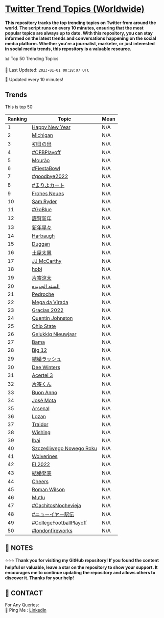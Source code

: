 [Twitter Trend Topics (Worldwide)](https://github.com/ErcinDedeoglu/Twitter-Trend-Topics)
==========

**This repository tracks the top trending topics on Twitter from around the world. 
The script runs on every 10 minutes, ensuring that the most popular topics are always up to date. 
With this repository, you can stay informed on the latest trends and conversations happening on the social media platform. 
Whether you're a journalist, marketer, or just interested in social media trends, this repository is a valuable resource.**


📊 Top 50 Trending Topics

📆 Last Updated: `2023-01-01 00:28:07 UTC`

🔧 Updated every 10 minutes!


## Trends

This is top 50

| Ranking | Topic | Mean |
| ------- | ------------ | ------------ |
| 1 | [Happy New Year](http://twitter.com/search?q=Happy+New+Year) | N/A |
| 2 | [Michigan](http://twitter.com/search?q=Michigan) | N/A |
| 3 | [初日の出](http://twitter.com/search?q=%e5%88%9d%e6%97%a5%e3%81%ae%e5%87%ba) | N/A |
| 4 | [#CFBPlayoff](http://twitter.com/search?q=%23CFBPlayoff) | N/A |
| 5 | [Mourão](http://twitter.com/search?q=Mour%c3%a3o) | N/A |
| 6 | [#FiestaBowl](http://twitter.com/search?q=%23FiestaBowl) | N/A |
| 7 | [#goodbye2022](http://twitter.com/search?q=%23goodbye2022) | N/A |
| 8 | [#まりよカート](http://twitter.com/search?q=%23%e3%81%be%e3%82%8a%e3%82%88%e3%82%ab%e3%83%bc%e3%83%88) | N/A |
| 9 | [Frohes Neues](http://twitter.com/search?q=Frohes+Neues) | N/A |
| 10 | [Sam Ryder](http://twitter.com/search?q=Sam+Ryder) | N/A |
| 11 | [#GoBlue](http://twitter.com/search?q=%23GoBlue) | N/A |
| 12 | [謹賀新年](http://twitter.com/search?q=%e8%ac%b9%e8%b3%80%e6%96%b0%e5%b9%b4) | N/A |
| 13 | [新年早々](http://twitter.com/search?q=%e6%96%b0%e5%b9%b4%e6%97%a9%e3%80%85) | N/A |
| 14 | [Harbaugh](http://twitter.com/search?q=Harbaugh) | N/A |
| 15 | [Duggan](http://twitter.com/search?q=Duggan) | N/A |
| 16 | [土屋太鳳](http://twitter.com/search?q=%e5%9c%9f%e5%b1%8b%e5%a4%aa%e9%b3%b3) | N/A |
| 17 | [JJ McCarthy](http://twitter.com/search?q=JJ+McCarthy) | N/A |
| 18 | [hobi](http://twitter.com/search?q=hobi) | N/A |
| 19 | [片寄涼太](http://twitter.com/search?q=%e7%89%87%e5%af%84%e6%b6%bc%e5%a4%aa) | N/A |
| 20 | [السنه الجديده](http://twitter.com/search?q=%d8%a7%d9%84%d8%b3%d9%86%d9%87+%d8%a7%d9%84%d8%ac%d8%af%d9%8a%d8%af%d9%87) | N/A |
| 21 | [Pedroche](http://twitter.com/search?q=Pedroche) | N/A |
| 22 | [Mega da Virada](http://twitter.com/search?q=Mega+da+Virada) | N/A |
| 23 | [Gracias 2022](http://twitter.com/search?q=Gracias+2022) | N/A |
| 24 | [Quentin Johnston](http://twitter.com/search?q=Quentin+Johnston) | N/A |
| 25 | [Ohio State](http://twitter.com/search?q=Ohio+State) | N/A |
| 26 | [Gelukkig Nieuwjaar](http://twitter.com/search?q=Gelukkig+Nieuwjaar) | N/A |
| 27 | [Bama](http://twitter.com/search?q=Bama) | N/A |
| 28 | [Big 12](http://twitter.com/search?q=Big+12) | N/A |
| 29 | [結婚ラッシュ](http://twitter.com/search?q=%e7%b5%90%e5%a9%9a%e3%83%a9%e3%83%83%e3%82%b7%e3%83%a5) | N/A |
| 30 | [Dee Winters](http://twitter.com/search?q=Dee+Winters) | N/A |
| 31 | [Acertei 3](http://twitter.com/search?q=Acertei+3) | N/A |
| 32 | [片寄くん](http://twitter.com/search?q=%e7%89%87%e5%af%84%e3%81%8f%e3%82%93) | N/A |
| 33 | [Buon Anno](http://twitter.com/search?q=Buon+Anno) | N/A |
| 34 | [José Mota](http://twitter.com/search?q=Jos%c3%a9+Mota) | N/A |
| 35 | [Arsenal](http://twitter.com/search?q=Arsenal) | N/A |
| 36 | [Lozan](http://twitter.com/search?q=Lozan) | N/A |
| 37 | [Traidor](http://twitter.com/search?q=Traidor) | N/A |
| 38 | [Wishing](http://twitter.com/search?q=Wishing) | N/A |
| 39 | [Ibai](http://twitter.com/search?q=Ibai) | N/A |
| 40 | [Szczęśliwego Nowego Roku](http://twitter.com/search?q=Szcz%c4%99%c5%9bliwego+Nowego+Roku) | N/A |
| 41 | [Wolverines](http://twitter.com/search?q=Wolverines) | N/A |
| 42 | [El 2022](http://twitter.com/search?q=El+2022) | N/A |
| 43 | [結婚発表](http://twitter.com/search?q=%e7%b5%90%e5%a9%9a%e7%99%ba%e8%a1%a8) | N/A |
| 44 | [Cheers](http://twitter.com/search?q=Cheers) | N/A |
| 45 | [Roman Wilson](http://twitter.com/search?q=Roman+Wilson) | N/A |
| 46 | [Mutlu](http://twitter.com/search?q=Mutlu) | N/A |
| 47 | [#CachitosNochevieja](http://twitter.com/search?q=%23CachitosNochevieja) | N/A |
| 48 | [#ニューイヤー駅伝](http://twitter.com/search?q=%23%e3%83%8b%e3%83%a5%e3%83%bc%e3%82%a4%e3%83%a4%e3%83%bc%e9%a7%85%e4%bc%9d) | N/A |
| 49 | [#CollegeFootballPlayoff](http://twitter.com/search?q=%23CollegeFootballPlayoff) | N/A |
| 50 | [#londonfireworks](http://twitter.com/search?q=%23londonfireworks) | N/A |




## 📝 NOTES

⭐⭐⭐ **Thank you for visiting my GitHub repository! If you found the content helpful or valuable, leave a star on the repository to show your support. It encourages me to continue updating the repository and allows others to discover it. Thanks for your help!**

## 📨 CONTACT

 For Any Queries:  
            🏓 Ping Me : [LinkedIn](https://www.linkedin.com/in/ercindedeoglu/)